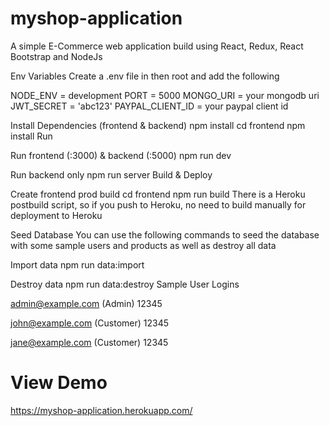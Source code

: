 # myshop-application
A simple E-Commerce web application build using React, Redux, React Bootstrap and NodeJs

Env Variables
Create a .env file in then root and add the following

NODE_ENV = development
PORT = 5000
MONGO_URI = your mongodb uri
JWT_SECRET = 'abc123'
PAYPAL_CLIENT_ID = your paypal client id

Install Dependencies (frontend & backend)
npm install
cd frontend
npm install
Run

Run frontend (:3000) & backend (:5000)
npm run dev

Run backend only
npm run server
Build & Deploy

Create frontend prod build
cd frontend
npm run build
There is a Heroku postbuild script, so if you push to Heroku, no need to build manually for deployment to Heroku

Seed Database
You can use the following commands to seed the database with some sample users and products as well as destroy all data

Import data
npm run data:import

Destroy data
npm run data:destroy
Sample User Logins

admin@example.com (Admin)
12345

john@example.com (Customer)
12345

jane@example.com (Customer)
12345

# View Demo
https://myshop-application.herokuapp.com/
